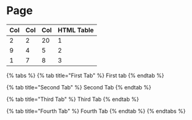 # Page

| Col | Col | Col | HTML Table |
| --- | --- | --- | ---------- |
| 2   | 2   | 20  | 1          |
| 9   | 4   | 5   | 2          |
| 1   | 7   | 8   | 3          |

{% tabs %}
{% tab title="First Tab" %}
First tab
{% endtab %}

{% tab title="Second Tab" %}
Second Tab
{% endtab %}

{% tab title="Third Tab" %}
Third Tab
{% endtab %}

{% tab title="Fourth Tab" %}
Fourth Tab
{% endtab %}
{% endtabs %}
